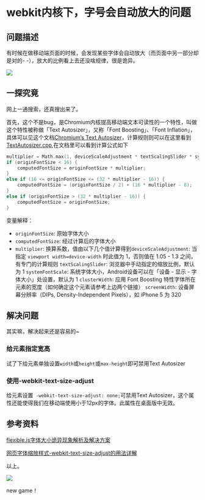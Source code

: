 # webkit内核下，字号会自动放大的问题

## 问题描述

有时候在做移动端页面的时候，会发现某些字体会自动放大（而页面中另一部分却是对的- -），放大的比例看上去还没啥规律，很是诡异。

![](http://ww1.sinaimg.cn/large/6c7bfb12gw1f8szlrmuzsj20ys0m3gt4.jpg)

## 一探究竟

网上一通搜索，还真搜出来了。

首先，这个不是bug，是Chromium内核提高移动端文本可读性的一个特性，叫做这个特性被称做「Text Autosizer」，又称「Font Boosting」、「Font Inflation」，具体可以见这个文档[Chromium’s Text Autosizer](https://docs.google.com/document/d/1PPcEwAhXJJ1TQShor29KWB17KJJq7UJOM34oHwYP3Zg/edit)，计算规则则可以在这里看到[TextAutosizer.cpp](https://cs.chromium.org/chromium/src/third_party/WebKit/Source/core/layout/TextAutosizer.cpp),在文档里可以看到计算公式如下

```c
multiplier = Math.max(1, deviceScaleAdjustment * textScalingSlider * systemFontScale * clusterWidth / screenWidth);
if (originFontSize < 16) {
    computedFontSize = originFontSize * multiplier;
}
else if (16 <= originFontSize <= (32 * multiplier - 16)) {
    computedFontSize = (originFontSize / 2) + (16 * multiplier - 8);
}
else if (originFontSize > (32 * multiplier - 16)) {
    computedFontSize = originFontSize;
}
```

变量解释：

- `originFontSize`: 原始字体大小
- `computedFontSize`: 经过计算后的字体大小
- `multiplier`: 换算系数，值由以下几个值计算得到`deviceScaleAdjustment`: 
  当指定 `viewport width=device-width` 时此值为 1，否则值在 1.05 - 1.3 之间，有专门的计算规则
  `textScalingSlider`: 浏览器中手动指定的缩放比例，默认为 1
  `systemFontScale`: 系统字体大小，Android设备可以在「设备 - 显示 - 字体大小」处设置，默认为 1
  `clusterWidth`: 应用 Font Boosting 特性字体所在元素的宽度（如何确定这个元素请参考上边两个链接）
  `screenWidth`: 设备屏幕分辨率（DIPs, Density-Independent Pixels），如 iPhone 5 为 320


## 解决问题

其实嘛，解决起来还是容易的~

### 给元素指定宽高

试了下给元素单独设置`width`或`height`或`max-height`即可禁用Text Autosizer

### 使用-webkit-text-size-adjust

给元素设置` -webkit-text-size-adjust: none;`可禁用Text Autosizer，这个属性还能使得我们在移动端使用小于12px的字体。此属性在桌面版中无效。

## 参考资料

[flexible.js字体大小诡异现象解析及解决方案](http://www.cnblogs.com/axl234/p/5895347.html)

[网页字体缩放样式-webkit-text-size-adjust的用法详解](http://www.aimks.com/web-page-font-scaling-style-webkit-usage-details.html)

以上。

![](http://ww1.sinaimg.cn/large/6c7bfb12gw1f8t0gi0dhoj20dr0gojso.jpg)

new game！



